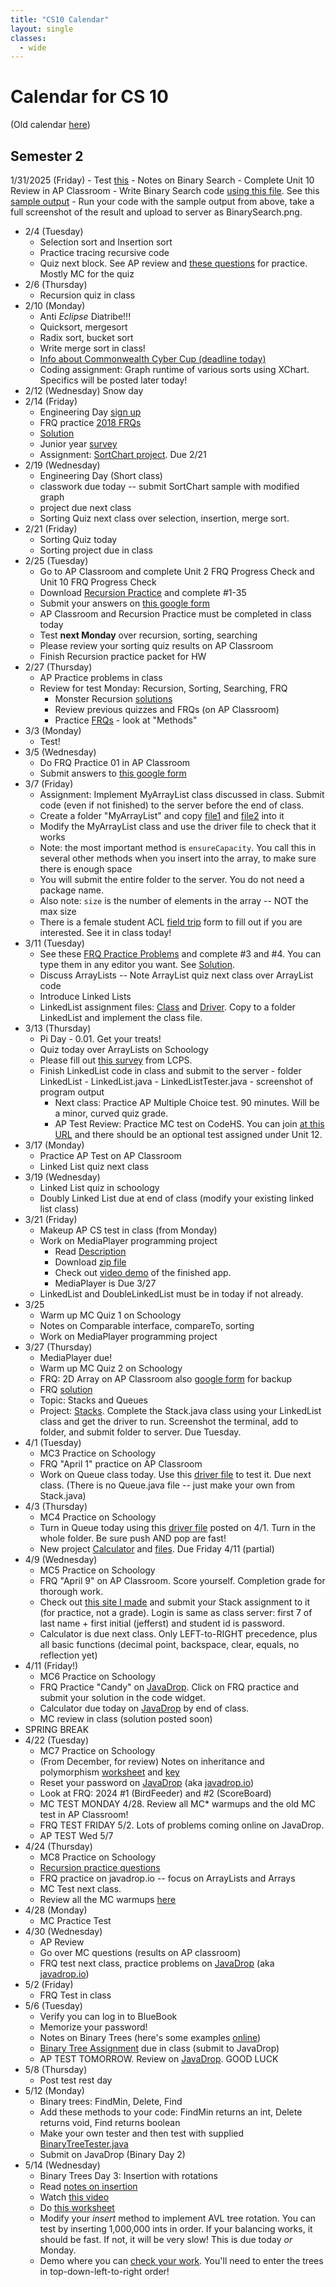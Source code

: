 ```yaml
---
title: "CS10 Calendar"
layout: single
classes:
  - wide
---
```

# Calendar for CS 10

(Old calendar [here](./sem01.md))
## Semester 2

1/31/2025 (Friday)
	- Test [this](../AP_shared/BinaryTree/test.md)
	- Notes on Binary Search
	- Complete Unit 10 Review in AP Classroom
	- Write Binary Search code [using this file](../AP_shared/recursion/BinarySearch.java). See this [sample output](../AP_shared/recursion/BinarySearch-output.txt)
	- Run your code with the sample output from above, take a full screenshot of the result and upload to server as BinarySearch.png.
- 2/4 (Tuesday)
  - Selection sort and Insertion sort
  - Practice tracing recursive code
  - Quiz next block. See AP review and [these questions](https://www.varsitytutors.com/ap_computer_science_a-help/recursion) for practice. Mostly MC for the quiz
- 2/6 (Thursday)
  - Recursion quiz in class
- 2/10 (Monday)
  - Anti *Eclipse* Diatribe!!!
  - Quicksort, mergesort
  - Radix sort, bucket sort
  - Write merge sort in class!
  - [Info about Commonwealth Cyber Cup (deadline today)](./cybercup.md)
  - Coding assignment: Graph runtime of various sorts using XChart. Specifics will be posted later today!
- 2/12 (Wednesday) Snow day
- 2/14 (Friday)
  - Engineering Day [sign up](https://forms.gle/2WSue83rFaWV3ew29)
  - FRQ practice [2018 FRQs](../AP_shared/FRQs/ap18-frq-computer-science-a.pdf)
  - [Solution](../AP_shared/FRQs/ap18-sg-comp-sci-a.pdf)
  - Junior year [survey](https://forms.gle/SSDSe2A4SQa7UcGUA)
  - Assignment: [SortChart project](../AP_shared/Sorting.md). Due 2/21
- 2/19 (Wednesday)
	- Engineering Day (Short class)
	- classwork due today -- submit SortChart sample with modified graph
	- project due next class
	- Sorting Quiz next class over selection, insertion, merge sort.
- 2/21 (Friday)
	- Sorting Quiz today
	- Sorting project due in class
- 2/25 (Tuesday)
	- Go to AP Classroom and complete Unit 2 FRQ Progress Check and Unit 10 FRQ Progress Check
	- Download [Recursion Practice](../AP_shared/monster-recursion.pdf) and complete #1-35
	- Submit your answers on [this google form](https://forms.gle/DP6NJgkxMeswcP2u5)
	- AP Classroom and Recursion Practice must be completed in class today
	- Test **next Monday** over recursion, sorting, searching
	- Please review your sorting quiz results on AP Classroom
	- Finish Recursion practice packet for HW
- 2/27 (Thursday)
  - AP Practice problems in class
  - Review for test Monday: Recursion, Sorting, Searching, FRQ
	- Monster Recursion [solutions](../AP_shared/monster-recursion-solutions.pdf)
	- Review previous quizzes and FRQs (on AP Classroom)
	- Practice [FRQs](https://codehs.com/library/apcsa_frq_center) - look at "Methods"
- 3/3 (Monday)
  - Test!
- 3/5 (Wednesday)
  - Do FRQ Practice 01 in AP Classroom
  - Submit answers to [this google form](https://forms.gle/KfWMwFA1s53eruG69)
- 3/7 (Friday)
  - Assignment: Implement MyArrayList class discussed in class. Submit code (even if not finished) to the server before the end of class.
  - Create a folder "MyArrayList" and copy [file1](../AP_shared/MyArrayList/MyArrayList.java) and [file2](../AP_shared/MyArrayList/MyArrayListDriver.java) into it
  - Modify the MyArrayList class and use the driver file to check that it works
  - Note: the most important method is `ensureCapacity`. You call this in several other methods when you insert into the array, to make sure there is enough space
  - You will submit the entire folder to the server. You do not need a package name.
  - Also note: `size` is the number of elements in the array -- NOT the max size
  - There is a female student ACL [field trip](../AP_shared/field-trip.md) form to fill out if you are interested. See it in class today!
- 3/11 (Tuesday)
	- See these [FRQ Practice Problems](../AP_shared/FRQs/ap-computer-science-a-frq-2017.pdf) and complete #3 and #4. You can type them in any editor you want. See [Solution](../AP_shared/FRQs/ap17-sg-comp-sci-a.pdf).
	- Discuss ArrayLists -- Note ArrayList quiz next class over ArrayList code
	- Introduce Linked Lists
	- LinkedList assignment files: [Class](../AP_shared/LinkedLists/LinkedList.java) and [Driver](../AP_shared/LinkedLists/LinkedListTester.java). Copy to a folder LinkedList and implement the class file.
- 3/13 (Thursday)
  - Pi Day - 0.01. Get your treats!
  - Quiz today over ArrayLists on Schoology
  - Please fill out [this survey](../AP_shared/acl_survey.md) from LCPS.
  - Finish LinkedList code in class and submit to the server
		- folder LinkedList
			- LinkedList.java
			- LinkedListTester.java
			- screenshot of program output
	- Next class: Practice AP Multiple Choice test. 90 minutes. Will be a minor, curved quiz grade.
	- AP Test Review: Practice MC test on CodeHS. You can join [at this URL](https://codehs.com/go/36063) and there should be an optional test assigned under Unit 12.
- 3/17 (Monday)
  - Practice AP Test on AP Classroom
  - Linked List quiz next class
- 3/19 (Wednesday)
  - Linked List quiz in schoology
  - Doubly Linked List due at end of class (modify your existing linked list class)
- 3/21 (Friday)
  - Makeup AP CS test in class (from Monday)
  - Work on MediaPlayer programming project
	- Read [Description](../AP_shared/Playlist/assignment-instructions.pdf)
	- Download [zip file](../AP_shared/Playlist.zip)
	- Check out [video demo](../AP_shared/Playlist/MediaPlayerDemo.webm) of the finished app.
	- MediaPlayer is Due 3/27
  - LinkedList and DoubleLinkedList must be in today if not already.
- 3/25
  - Warm up MC Quiz 1 on Schoology
  - Notes on Comparable interface, compareTo, sorting
  - Work on MediaPlayer programming project
- 3/27 (Thursday)
  - MediaPlayer due!
  - Warm up MC Quiz 2 on Schoology
  - FRQ: 2D Array on AP Classroom also [google form](https://forms.gle/KEznYnRJsLhfWyWQ9) for backup
  - FRQ [solution](../AP_shared/FRQs/2DArray-key.pdf)
  - Topic: Stacks and Queues
  - Project: [Stacks](../AP_shared/Stack.zip). Complete the Stack.java class using your LinkedList class and get the driver to run. Screenshot the terminal, add to folder, and submit folder to server. Due Tuesday.
- 4/1 (Tuesday)
	- MC3 Practice on Schoology
  - FRQ "April 1" practice on AP Classroom
  - Work on Queue class today. Use this [driver file](../AP_shared/Queue/QueueDriver.java) to test it. Due next class. (There is no Queue.java file -- just make your own from Stack.java)
- 4/3 (Thursday)
	- MC4 Practice on Schoology
	- Turn in Queue today using  this [driver file](../AP_shared/Queue/QueueDriver.java) posted on 4/1. Turn in the whole folder. Be sure push AND pop are fast!
	- New project [Calculator](../AP_shared/Calculator/calculator-instructions.html) and [files](../AP_shared/Calculator.zip). Due Friday 4/11 (partial)
- 4/9 (Wednesday)
	- MC5 Practice on Schoology
	- FRQ "April 9" on AP Classroom. Score yourself. Completion grade for thorough work.
	- Check out [this site I made](https://javadrop-io-019d03a56736.herokuapp.com/) and submit your Stack assignment to it (for practice, not a grade). Login is same as class server: first 7 of last name + first initial (jefferst) and student id is password.
	- Calculator is due next class. Only LEFT-to-RIGHT precedence, plus all basic functions (decimal point, backspace, clear, equals, no reflection yet)
- 4/11 (Friday!)
	- MC6 Practice on Schoology
	- FRQ Practice "Candy" on [JavaDrop](https://javadrop-io-019d03a56736.herokuapp.com/). Click on FRQ practice and submit your solution in the code widget.
	- Calculator due today on [JavaDrop](https://javadrop-io-019d03a56736.herokuapp.com/) by end of class.
	- MC review in class (solution posted soon)
- SPRING BREAK
- 4/22 (Tuesday)
    - MC7 Practice on Schoology
    - (From December, for review) Notes on inheritance and polymorphism [worksheet](../AP_shared/classes/TrickyPolymorphism.pdf) and [key](../AP_shared/classes/TrickyPolymorphismAnswers.pdf)
    - Reset your password on [JavaDrop](https://javadrop-io-019d03a56736.herokuapp.com/) (aka [javadrop.io](https://javadrop.io))
    - Look at FRQ: 2024 #1 (BirdFeeder) and #2 (ScoreBoard)
    - MC TEST MONDAY 4/28. Review all MC* warmups and the old MC test in AP Classroom!
    - FRQ TEST FRIDAY 5/2. Lots of problems coming online on JavaDrop.
    - AP TEST Wed 5/7
- 4/24 (Thursday)
    - MC8 Practice on Schoology
    - [Recursion practice questions](../AP_shared/monster2.pdf)
    - FRQ practice on javadrop.io -- focus on ArrayLists and Arrays
    - MC Test next class.
    - Review all the MC warmups [here](../AP_shared/quiz.html)
- 4/28 (Monday)
    - MC Practice Test
- 4/30 (Wednesday)
    - AP Review
    - Go over MC questions (results on AP classroom)
    - FRQ test next class, practice problems on [JavaDrop](https://javadrop-io-019d03a56736.herokuapp.com/) (aka [javadrop.io](https://javadrop.io))
- 5/2 (Friday)
    - FRQ Test in class
- 5/6 (Tuesday)
    - Verify you can log in to BlueBook
    - Memorize your password!
    - Notes on Binary Trees (here's some examples [online](https://courses.grainger.illinois.edu/cs225/sp2019/notes/bst/))
    - [Binary Tree Assignment](../AP_shared/BinaryTree/binary-tree-1.pdf) due in class (submit to JavaDrop)
    - AP TEST TOMORROW. Review on [JavaDrop](https://javadrop-io-019d03a56736.herokuapp.com/). GOOD LUCK
- 5/8 (Thursday)
    - Post test rest day
- 5/12 (Monday)
    - Binary trees: FindMin, Delete, Find
    - Add these methods to your code: FindMin returns an int, Delete returns void, Find returns boolean
    - Make your own tester and then test with supplied [BinaryTreeTester.java](../AP_shared/BinaryTree/BinaryTreeTester.java)
    - Submit on JavaDrop (Binary Day 2)
- 5/14 (Wednesday)
    - Binary Trees Day 3: Insertion with rotations
    - Read [notes on insertion](../AP_shared/BinaryTree/AVL_Notes.pdf)
    - Watch [this video](https://www.youtube.com/watch?v=JPI-DPizQYk)
    - Do [this worksheet](../AP_shared/BinaryTree/AVL_insert_worksheet.pdf)
    - Modify your *insert* method to implement AVL tree rotation. You can test by inserting 1,000,000 ints in order. If your balancing works, it should be fast. If not, it will be very slow! This is due today *or* Monday.
    - Demo where you can [check your work](https://www.cs.usfca.edu/~galles/visualization/AVLtree.html). You'll need to enter the trees in top-down-left-to-right order!